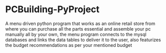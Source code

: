 # PCBuilding-PyProject
A menu driven python program that works as an online retail store from where you can purchase all the parts essential and assemble your pc manually all by your own, the menu program connects to the mysql databases and links the data tables to deliver it to the user, also featurizes the budget recommendations as per your mentioned budget
